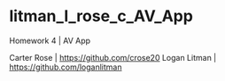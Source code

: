 # litman_l_rose_c_AV_App

Homework 4 | AV App

Carter Rose | https://github.com/crose20
Logan Litman | https://github.com/loganlitman
